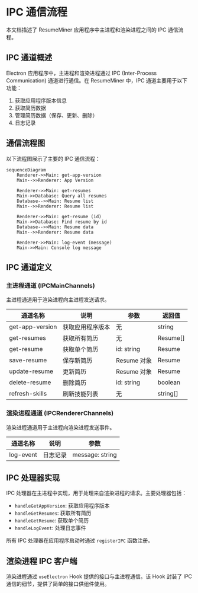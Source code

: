 # IPC 通信流程

本文档描述了 ResumeMiner 应用程序中主进程和渲染进程之间的 IPC 通信流程。

## IPC 通道概述

Electron 应用程序中，主进程和渲染进程通过 IPC (Inter-Process Communication) 通道进行通信。在 ResumeMiner 中，IPC 通道主要用于以下功能：

1. 获取应用程序版本信息
2. 获取简历数据
3. 管理简历数据（保存、更新、删除）
4. 日志记录

## 通信流程图

以下流程图展示了主要的 IPC 通信流程：

```mermaid
sequenceDiagram
    Renderer->>Main: get-app-version
    Main-->>Renderer: App Version

    Renderer->>Main: get-resumes
    Main->>Database: Query all resumes
    Database-->>Main: Resume list
    Main-->>Renderer: Resume list

    Renderer->>Main: get-resume (id)
    Main->>Database: Find resume by id
    Database-->>Main: Resume data
    Main-->>Renderer: Resume data

    Renderer->>Main: log-event (message)
    Main->>Main: Console log message
```

## IPC 通道定义

### 主进程通道 (IPCMainChannels)

主进程通道用于渲染进程向主进程发送请求。

| 通道名称        | 说明             | 参数        | 返回值   |
| --------------- | ---------------- | ----------- | -------- |
| get-app-version | 获取应用程序版本 | 无          | string   |
| get-resumes     | 获取所有简历     | 无          | Resume[] |
| get-resume      | 获取单个简历     | id: string  | Resume   |
| save-resume     | 保存新简历       | Resume 对象 | Resume   |
| update-resume   | 更新简历         | Resume 对象 | Resume   |
| delete-resume   | 删除简历         | id: string  | boolean  |
| refresh-skills  | 刷新技能列表     | 无          | string[] |

### 渲染进程通道 (IPCRendererChannels)

渲染进程通道用于主进程向渲染进程发送事件。

| 通道名称  | 说明     | 参数            |
| --------- | -------- | --------------- |
| log-event | 日志记录 | message: string |

## IPC 处理器实现

IPC 处理器在主进程中实现，用于处理来自渲染进程的请求。主要处理器包括：

- `handleGetAppVersion`: 获取应用程序版本
- `handleGetResumes`: 获取所有简历
- `handleGetResume`: 获取单个简历
- `handleLogEvent`: 处理日志事件

所有 IPC 处理器在应用程序启动时通过 `registerIPC` 函数注册。

## 渲染进程 IPC 客户端

渲染进程通过 `useElectron` Hook 提供的接口与主进程通信。该 Hook 封装了 IPC 通信的细节，提供了简单的接口供组件使用。
